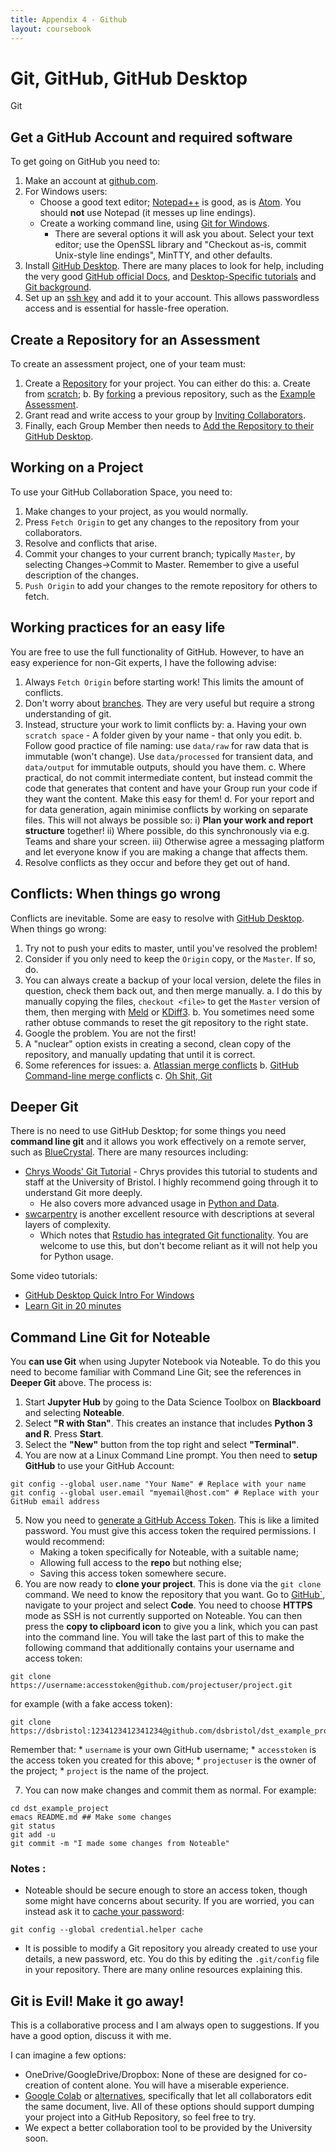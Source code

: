 ```yaml
---
title: Appendix 4 - Github
layout: coursebook
---
```


# Git, GitHub, GitHub Desktop

Git 

## Get a GitHub Account and required software

To get going on GitHub you need to:

1. Make an account at [github.com](https://github.com/).
2. For Windows users:
   - Choose a good text editor; [Notepad++](https://notepad-plus-plus.org/downloads/) is good, as is [Atom](https://atom.io/). You should **not** use Notepad (it messes up line endings).
   - Create a working command line, using [Git for Windows](https://gitforwindows.org/).
	 - There are several options it will ask you about. Select your text editor; use the OpenSSL library and "Checkout as-is, commit Unix-style line endings", MinTTY, and other defaults.
3. Install [GitHub Desktop](https://desktop.github.com/). There are many places to look for help, including the very good [GitHub official Docs](https://docs.github.com/en/desktop), and [Desktop-Specific tutorials](https://www.softwaretestinghelp.com/github-desktop-tutorial/) and [Git background](https://swcarpentry.github.io/git-novice/).
4. Set up an [ssh key](https://docs.github.com/en/github/authenticating-to-github/connecting-to-github-with-ssh) and add it to your account. This allows passwordless access and is essential for hassle-free operation.


## Create a Repository for an Assessment

To create an assessment project, one of your team must:

1. Create a [Repository](https://docs.github.com/en/enterprise/2.15/user/articles/create-a-repo) for your project. You can either do this:
   a. Create from [scratch](https://docs.github.com/en/enterprise/2.15/user/articles/create-a-repo);
   b. By [forking](https://docs.github.com/en/github/getting-started-with-github/fork-a-repo) a previous repository, such as the [Example Assessment](https://github.com/dsbristol/dst_example_project).
2. Grant read and write access to your group by [Inviting Collaborators](https://docs.github.com/en/github/setting-up-and-managing-your-github-user-account/inviting-collaborators-to-a-personal-repository).
3. Finally, each Group Member then needs to [Add the Repository to their GitHub Desktop](https://docs.github.com/en/desktop/contributing-and-collaborating-using-github-desktop/cloning-a-repository-from-github-to-github-desktop).

## Working on a Project

To use your GitHub Collaboration Space, you need to:

1. Make changes to your project, as you would normally.
2. Press `Fetch Origin` to get any changes to the repository from your collaborators.
3. Resolve and conflicts that arise.
4. Commit your changes to your current branch; typically `Master`, by selecting Changes->Commit to Master. Remember to give a useful description of the changes.
5. `Push Origin` to add your changes to the remote repository for others to fetch.

## Working practices for an easy life

You are free to use the full functionality of GitHub. However, to have an easy experience for non-Git experts, I have the following advise:

1. Always `Fetch Origin` before starting work! This limits the amount of conflicts.
2. Don't worry about [branches](https://git-scm.com/book/en/v2/Git-Branching-Branches-in-a-Nutshell). They are very useful but require a strong understanding of git.
3. Instead, structure your work to limit conflicts by:
   a. Having your own `scratch space` - A folder given by your name - that only you edit.
   b. Follow good practice of file naming: use `data/raw` for raw data that is immutable (won't change). Use `data/processed` for transient data, and `data/output` for immutable outputs, should you have them.
   c. Where practical, do not commit intermediate content, but instead commit the code that generates that content and have your Group run your code if they want the content. Make this easy for them!
   d. For your report and for data generation, again minimise conflicts by working on separate files. This will not always be possible so:
	   i) **Plan your work and report structure** together!
	   ii) Where possible, do this synchronously via e.g. Teams and share your screen.
	   iii) Otherwise agree a messaging platform and let everyone know if you are making a change that affects them.
4. Resolve conflicts as they occur and before they get out of hand.

## Conflicts: When things go wrong

Conflicts are inevitable. Some are easy to resolve with [GitHub Desktop](https://docs.github.com/en/github/collaborating-with-issues-and-pull-requests/resolving-a-merge-conflict-on-github). When things go wrong:

1. Try not to push your edits to master, until you've resolved the problem!
2. Consider if you only need to keep the `Origin` copy, or the `Master`. If so, do.
3. You can always create a backup of your local version, delete the files in question, check them back out, and then merge manually.
   a. I do this by manually copying the files, `checkout <file>` to get the `Master` version of them, then merging with [Meld](https://meldmerge.org/) or [KDiff3](https://invent.kde.org/sdk/kdiff3).
   b. You sometimes need some rather obtuse commands to reset the git repository to the right state.
3. Google the problem. You are not the first!
4. A "nuclear" option exists in creating a second, clean copy of the repository, and manually updating that until it is correct.
5. Some references for issues:
   a. [Atlassian merge conflicts](https://www.atlassian.com/git/tutorials/using-branches/merge-conflicts)
   b. [GitHub Command-line merge conflicts](https://docs.github.com/en/github/collaborating-with-issues-and-pull-requests/resolving-a-merge-conflict-using-the-command-line)
   c. [Oh Shit, Git](https://ohshitgit.com/)

## Deeper Git

There is no need to use GitHub Desktop; for some things you need **command line git** and it allows you work effectively on a remote server, such as [BlueCrystal](appendix5-bluecrystal.md). There are many resources including:

* [Chrys Woods' Git Tutorial](https://chryswoods.com/beginning_git/index.html) - Chrys provides this tutorial to students and staff at the University of Bristol. I highly recommend going through it to understand Git more deeply.
  * He also covers more advanced usage in [Python and Data](http://chryswoods.com/python_and_data/index.html).
* [swcarpentry](http://swcarpentry.github.io/git-novice/) is another excellent resource with descriptions at several layers of complexity.
  * Which notes that [Rstudio has integrated Git functionality](https://swcarpentry.github.io/git-novice/14-supplemental-rstudio/index.html). You are welcome to use this, but don't become reliant as it will not help you for Python usage.

Some video tutorials:

* [GitHub Desktop Quick Intro For Windows](https://www.youtube.com/watch?v=77W2JSL7-r8)
* [Learn Git in 20 minutes](https://www.youtube.com/watch?v=Y9XZQO1n_7c)

## Command Line Git for Noteable

You **can use Git** when using Jupyter Notebook via Noteable. To do this you need to become familiar with Command Line Git; see the references in **Deeper Git** above. The process is:

[](https://docs.github.com/en/free-pro-team@latest/github/authenticating-to-github/creating-a-personal-access-token)

1. Start **Jupyter Hub** by going to the Data Science Toolbox on **Blackboard** and selecting **Noteable**.
2. Select **"R with Stan"**. This creates an instance that includes **Python 3 and R**. Press **Start**.
3. Select the **"New"** button from the top right and select **"Terminal"**.
4. You are now at a Linux Command Line prompt. You then need to **setup GitHub** to use your GitHub Account:
```{sh}
git config --global user.name "Your Name" # Replace with your name
git config --global user.email "myemail@host.com" # Replace with your GitHub email address
```
5. Now you need to [generate a GitHub Access Token](https://docs.github.com/en/free-pro-team@latest/github/authenticating-to-github/creating-a-personal-access-token). This is like a limited password. You must give this access token the required permissions. I would recommend:
   * Making a token specifically for Noteable, with a suitable name;
   * Allowing full access to the **repo** but nothing else;
   * Saving this access token somewhere secure.
5. You are now ready to **clone your project**. This is done via the `git clone` command. We need to know the repository that you want. Go to [GitHub`](www.github.com), navigate to your project and select **Code**. You need to choose **HTTPS** mode as SSH is not currently supported on Noteable. You can then press the **copy to clipboard icon** to give you a link, which you can past into the command line. You will take the last part of this to make the following command that additionally contains your username and access token:
```{sh}
git clone https://username:accesstoken@github.com/projectuser/project.git
```
for example (with a fake access token):
```{sh}
git clone https://dsbristol:1234123412341234@github.com/dsbristol/dst_example_project.git
```
Remember that:
	* `username` is your own GitHub username;
	* `accesstoken` is the access token you created for this above;
	* `projectuser` is the owner of the project;
	* `project` is the name of the project.

7. You can now make changes and commit them as normal. For example:
```{sh}
cd dst_example_project
emacs README.md ## Make some changes
git status
git add -u
git commit -m "I made some changes from Noteable"
```

### Notes :

* Noteable should be secure enough to store an access token, though some might have concerns about security. If you are worried, you can instead ask it to [cache your password](https://www.phys.uconn.edu/~rozman/Courses/P2200_15F/downloads/github-caching_password_in_git.pdf):
```{sh}
git config --global credential.helper cache
```
* It is possible to modify a Git repository you already created to use your details, a new password, etc. You do this by editing the `.git/config` file in your repository. There are many online resources explaining this.

## Git is Evil! Make it go away!

This is a collaborative process and I am always open to suggestions. If you have a good option, discuss it with me.

I can imagine a few options:

* OneDrive/GoogleDrive/Dropbox: None of these are designed for co-creation of content alone. You will have a miserable experience.
* [Google Colab](colab.research.google.com/) or [alternatives](https://www.kaggle.com/getting-started/99185), specifically that let all collaborators edit the same document, live. All of these options should support dumping your project into a GitHub Repository, so feel free to try.
* We expect a better collaboration tool to be provided by the University soon. 
